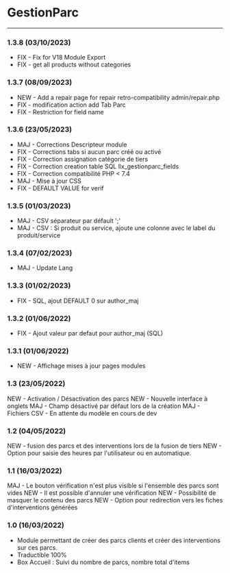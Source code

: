 # GestionParc

[comment]: <> (TODO)
[comment]: <> (Option champ visible uniquement en mode vérif)
[comment]: <> (Modele pdf)
[comment]: <> (Type de champ date)

***
### 1.3.8 (03/10/2023) 
* FIX - Fix for V18 Module Export
* FIX - get all products without categories

### 1.3.7 (08/09/2023) 
* NEW - Add a repair page for repair retro-compatibility admin/repair.php
* FIX - modification action add Tab Parc
* FIX - Restriction for field name

### 1.3.6 (23/05/2023) 
* MAJ - Corrections Descripteur module
* FIX - Corrections tabs si aucun parc créé ou activé
* FIX - Correction assignation catégorie de tiers
* FIX - Correction creation table SQL llx_gestionparc_fields
* FIX - Correction compatibilité PHP < 7.4
* MAJ - Mise à jour CSS
* FIX - DEFAULT VALUE for verif

### 1.3.5 (01/03/2023) 
* MAJ - CSV séparateur par défault ';'
* MAJ - CSV : Si produit ou service, ajoute une colonne avec le label du produit/service

### 1.3.4 (07/02/2023) 
* MAJ - Update Lang

### 1.3.3 (01/02/2023) 
* FIX - SQL, ajout DEFAULT 0 sur author_maj

### 1.3.2 (01/06/2022) 
* FIX - Ajout valeur par defaut pour author_maj (SQL)

### 1.3.1 (01/06/2022) 
* NEW - Affichage mises à jour pages modules

### 1.3 (23/05/2022)
NEW - Activation / Désactivation des parcs
NEW - Nouvelle interface à onglets
MAJ - Champ désactivé par défaut lors de la création
MAJ - Fichiers CSV - En attente du modèle en cours de dev

### 1.2 (04/05/2022)
NEW - fusion des parcs et des interventions lors de la fusion de tiers
NEW - Option pour saisie des heures par l'utilisateur ou en automatique.

### 1.1 (16/03/2022)
MAJ - Le bouton vérification n'est plus visible si l'ensemble des parcs sont vides
NEW - Il est possible d'annuler une vérification
NEW - Possibilité de masquer le contenu des parcs
NEW - Option pour redirection vers les fiches d'interventions générées

### 1.0 (16/03/2022)
* Module permettant de créer des parcs clients et créer des interventions sur ces parcs.
* Traductible  100%
* Box Accueil : Suivi du nombre de parcs, nombre total d'items 
